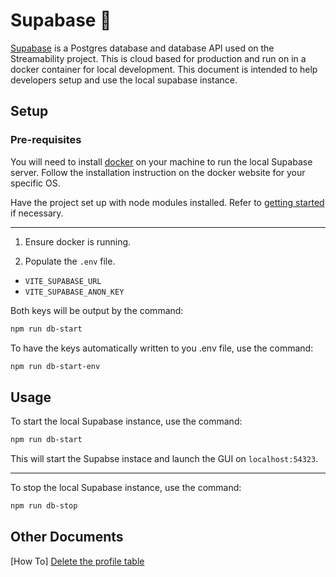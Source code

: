 # Supabase 💾

[Supabase](https://supabase.com/) is a Postgres database and database API used on the Streamability project. This is cloud based for production and run on in a docker container for local development. This document is intended to help developers setup and use the local supabase instance.

## Setup

### Pre-requisites

You will need to install [docker](https://www.docker.com/) on your machine to run the local Supabase server. Follow the installation instruction on the docker website for your specific OS.

Have the project set up with node modules installed. Refer to [getting started](getting-started.md) if necessary.

---

1. Ensure docker is running.

2. Populate the `.env` file.

- `VITE_SUPABASE_URL`
- `VITE_SUPABASE_ANON_KEY`

Both keys will be output by the command:

```sh
npm run db-start
```

To have the keys automatically written to you .env file, use the command:

```sh
npm run db-start-env
```

## Usage

To start the local Supabase instance, use the command:

```sh
npm run db-start
```

This will start the Supabse instace and launch the GUI on `localhost:54323`.

---

To stop the local Supabase instance, use the command:

```sh
npm run db-stop
```

## Other Documents

[How To] [Delete the profile table](https://gist.github.com/Thenlie/164c28391075b3882de29f2bfc1d91bf)
